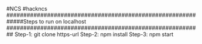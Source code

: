 #NCS #hackncs
#############################################################Steps to run on localhost ##########################################################
Step-1: git clone https-url
Step-2: npm install
Step-3: npm start
